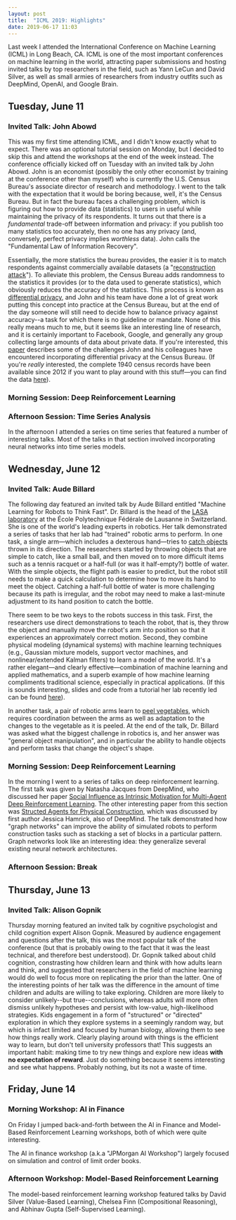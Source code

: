 ```yaml
---
layout: post
title:  "ICML 2019: Highlights"
date: 2019-06-17 11:03
---
```


Last week I attended the International Conference on Machine Learning (ICML) in Long Beach, CA. ICML is one of the most important conferences on machine learning in the world, attracting paper submissions and hosting invited talks by top researchers in the field, such as Yann LeCun and David Silver, as well as small armies of researchers from industry outfits such as DeepMind, OpenAI, and Google Brain.

## Tuesday, June 11

### Invited Talk: John Abowd
This was my first time attending ICML, and I didn't know exactly what to expect. There was an optional tutorial session on Monday, but I decided to skip this and attend the workshops at the end of the week instead. The conference officially kicked off on Tuesday with an invited talk by John Abowd. John is an economist (possibly the only other economist by training at the conference other than myself) who is currently the U.S. Census Bureau's associate director of research and methodology. I went to the talk with the expectation that it would be boring because, well, it's the Census Bureau. But in fact the bureau faces a challenging problem, which is figuring out how to provide data (statistics) to users in useful while maintaining the privacy of its respondents. It turns out that there is a *fundamental* trade-off between information and privacy: if you publish too many statistics too accurately, then no one has any privacy (and, conversely, perfect privacy implies *worthless* data). John calls the "Fundamental Law of Information Recovery".

Essentially, the more statistics the bureau provides, the easier it is to match respondents against commercially available datasets (a "[reconstruction attack](https://queue.acm.org/detail.cfm?id=3295691)"). To alleviate this problem, the Census Bureau adds randomness to the statistics it provides (or to the data used to generate statistics), which obviously reduces the accuracy of the statistics. This process is known as [differential privacy](https://en.wikipedia.org/wiki/Differential_privacy), and John and his team have done a lot of great work putting this concept into practice at the Census Bureau, but at the end of the day someone will still need to decide how to balance privacy against accuracy--a task for which there is no guideline or mandate. None of this really means much to me, but it seems like an interesting line of research, and it is certainly important to Facebook, Google, and generally any group collecting large amounts of data about private data. If you're interested, this [paper](https://arxiv.org/abs/1809.02201) describes some of the challenges John and his colleagues have encountered incorporating differential privacy at the Census Bureau. (If you're *really* interested, the complete 1940 census records have been available since 2012 if you want to play around with this stuff—you can find the data [here](https://1940census.archives.gov/index.asp)).

### Morning Session: Deep Reinforcement Learning


### Afternoon Session: Time Series Analysis
In the afternoon I attended a series on time series that featured a number of interesting talks. Most of the talks in that section involved incorporating neural networks into time series models.


## Wednesday, June 12

### Invited Talk: Aude Billard
The following day featured an invited talk by Aude Billard entitled "Machine Learning for Robots to Think Fast". Dr. Billard is the head of the [LASA laboratory](http://lasa.epfl.ch) at the École Polytechnique Fédérale de Lausanne in Switzerland. She is one of the world's leading experts in robotics. Her talk demonstrated a series of tasks that her lab had "trained" robotic arms to perform. In one task, a single arm—which includes a dexterous hand—tries to [catch objects](https://www.youtube.com/watch?v=JEob5Slkvjw) thrown in its direction. The researchers started by throwing objects that are simple to catch, like a small ball, and then moved on to more difficult items such as a tennis racquet or a half-full (or was it half-empty?) bottle of water. With the simple objects, the flight path is easier to predict, but the robot still needs to make a quick calculation to determine how to move its hand to meet the object. Catching a half-full bottle of water is more challenging because its path is irregular, and the robot may need to make a last-minute adjustment to its hand position to catch the bottle.

There seem to be two keys to the robots success in this task. First, the researchers use direct demonstrations to teach the robot, that is, they throw the object and manually move the robot's arm into position so that it experiences an approximately correct motion. Second, they combine physical modeling (dynamical systems) with machine learning techniques (e.g., Gaussian mixture models, support vector machines, and nonlinear/extended Kalman filters) to learn a model of the world. It's a rather elegant—and clearly effective—combination of machine learning and applied mathematics, and a superb example of how machine learning compliments traditional science, especially in practical applications. (If this is sounds interesting, slides and code from a tutorial her lab recently led can be found [here](https://epfl-lasa.github.io/TutorialICRA2019.io/)).

In another task, a pair of robotic arms learn to [peel vegetables](https://www.youtube.com/watch?v=xIK6U52TjRM), which requires coordination between the arms as well as adaptation to the changes to the vegetable as it is peeled. At the end of the talk, Dr. Billard was asked what the biggest challenge in robotics is, and her answer was "general object manipulation", and in particular the ability to handle objects and perform tasks that change the object's shape.

### Morning Session: Deep Reinforcement Learning
In the morning I went to a series of talks on deep reinforcement learning. The first talk was given by Natasha Jacques from DeepMind, who discussed her paper [Social Influence as Intrinsic Motivation for Multi-Agent Deep Reinforcement Learning](https://arxiv.org/abs/1810.08647). The other interesting paper from this section was [Structed Agents for Physical Construction](https://arxiv.org/abs/1904.03177), which was discussed by first author Jessica Hamrick, also of DeepMind. The talk demonstrated how "graph networks" can improve the ability of simulated robots to perform construction tasks such as stacking a set of blocks in a particular pattern. Graph networks look like an interesting idea: they generalize several existing neural network architectures.

### Afternoon Session: Break

## Thursday, June 13

### Invited Talk: Alison Gopnik
Thursday morning featured an invited talk by cognitive psychologist and child cognition expert Alison Gopnik. Measured by audience engagement and questions after the talk, this was the most popular talk of the conference (but that is probably owing to the fact that it was the least technical, and therefore best understood). Dr. Gopnik talked about child cognition, constrasting how children learn and think with how adults learn and think, and suggested that researchers in the field of machine learning would do well to focus more on replicating the prior than the latter. One of the interesting points of her talk was the difference in the amount of time children and adults are willing to take exploring. Children are more likely to consider unlikely--but true--conclusions, whereas adults will more often dismiss unlikely hypotheses and persist with low-value, high-likelihood strategies. Kids engagement in a form of "structured" or "directed" exploration in which they explore systems in a seemingly random way, but which is infact limited and focused by human biology, allowing them to see how things really work. Clearly playing around with things is the efficient way to learn, but don't tell university professors that! This suggests an important habit: making time to try new things and explore new ideas **with no expectation of reward**. Just do something because it seems interesting and see what happens. Probably nothing, but its not a waste of time.

## Friday, June 14

### Morning Workshop: AI in Finance
On Friday I jumped back-and-forth between the AI in Finance and Model-Based Reinforcement Learning workshops, both of which were quite interesting.

The AI in finance workshop (a.k.a "JPMorgan AI Workshop") largely focused on simulation and control of limit order books.

### Afternoon Workshop: Model-Based Reinforcement Learning
The model-based reinforcement learning workshop featured talks by David Silver (Value-Based Learning), Chelsea Finn (Compositional Reasoning), and Abhinav Gupta (Self-Supervised Learning).  
